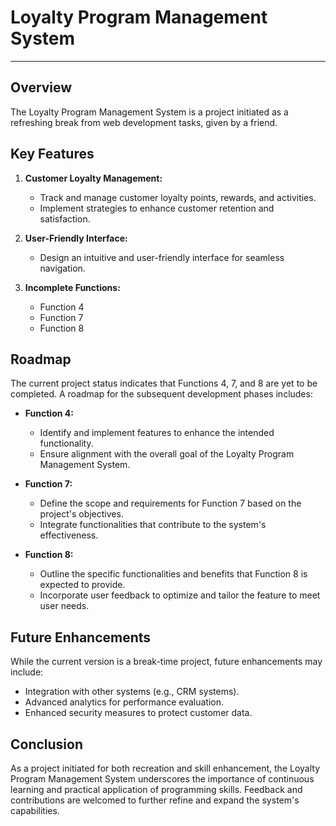 # Loyalty Program Management System

---

## Overview

The Loyalty Program Management System is a project initiated as a refreshing break from web development tasks, given by a friend.

## Key Features

1. **Customer Loyalty Management:**

    - Track and manage customer loyalty points, rewards, and activities.
    - Implement strategies to enhance customer retention and satisfaction.

2. **User-Friendly Interface:**

    - Design an intuitive and user-friendly interface for seamless navigation.

3. **Incomplete Functions:**

    - Function 4
    - Function 7
    - Function 8

## Roadmap

The current project status indicates that Functions 4, 7, and 8 are yet to be completed. A roadmap for the subsequent development phases includes:

-   **Function 4:**

    -   Identify and implement features to enhance the intended functionality.
    -   Ensure alignment with the overall goal of the Loyalty Program Management System.

-   **Function 7:**

    -   Define the scope and requirements for Function 7 based on the project's objectives.
    -   Integrate functionalities that contribute to the system's effectiveness.

-   **Function 8:**
    -   Outline the specific functionalities and benefits that Function 8 is expected to provide.
    -   Incorporate user feedback to optimize and tailor the feature to meet user needs.

## Future Enhancements

While the current version is a break-time project, future enhancements may include:

-   Integration with other systems (e.g., CRM systems).
-   Advanced analytics for performance evaluation.
-   Enhanced security measures to protect customer data.

## Conclusion

As a project initiated for both recreation and skill enhancement, the Loyalty Program Management System underscores the importance of continuous learning and practical application of programming skills. Feedback and contributions are welcomed to further refine and expand the system's capabilities.
